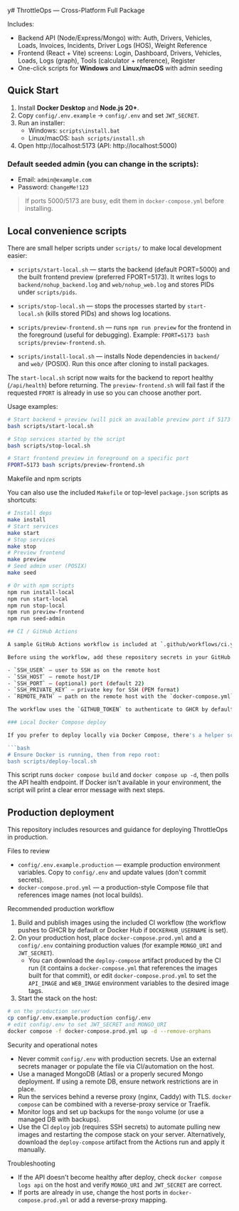 y# ThrottleOps — Cross-Platform Full Package

Includes:

- Backend API (Node/Express/Mongo) with: Auth, Drivers, Vehicles, Loads, Invoices, Incidents, Driver Logs (HOS), Weight Reference
- Frontend (React + Vite) screens: Login, Dashboard, Drivers, Vehicles, Loads, Logs (graph), Tools (calculator + reference), Register
- One-click scripts for **Windows** and **Linux/macOS** with admin seeding

## Quick Start

1. Install **Docker Desktop** and **Node.js 20+**.
2. Copy `config/.env.example` → `config/.env` and set `JWT_SECRET`.
3. Run an installer:
   - Windows: `scripts\install.bat`
   - Linux/macOS: `bash scripts/install.sh`
4. Open http://localhost:5173 (API: http://localhost:5000)

### Default seeded admin (you can change in the scripts):

- Email: `admin@example.com`
- Password: `ChangeMe!123`

> If ports 5000/5173 are busy, edit them in `docker-compose.yml` before installing.

## Local convenience scripts

There are small helper scripts under `scripts/` to make local development easier:

- `scripts/start-local.sh` — starts the backend (default PORT=5000) and the built frontend preview (preferred FPORT=5173). It writes logs to `backend/nohup_backend.log` and `web/nohup_web.log` and stores PIDs under `scripts/pids`.
- `scripts/stop-local.sh` — stops the processes started by `start-local.sh` (kills stored PIDs) and shows log locations.
- `scripts/preview-frontend.sh` — runs `npm run preview` for the frontend in the foreground (useful for debugging). Example: `FPORT=5173 bash scripts/preview-frontend.sh`.

- `scripts/install-local.sh` — installs Node dependencies in `backend/` and `web/` (POSIX). Run this once after cloning to install packages.

The `start-local.sh` script now waits for the backend to report healthy (`/api/health`) before returning. The `preview-frontend.sh` will fail fast if the requested `FPORT` is already in use so you can choose another port.

Usage examples:

```bash
# Start backend + preview (will pick an available preview port if 5173 is busy)
bash scripts/start-local.sh

# Stop services started by the script
bash scripts/stop-local.sh

# Start frontend preview in foreground on a specific port
FPORT=5173 bash scripts/preview-frontend.sh
```

Makefile and npm scripts

You can also use the included `Makefile` or top-level `package.json` scripts as shortcuts:

```bash
# Install deps
make install
# Start services
make start
# Stop services
make stop
# Preview frontend
make preview
# Seed admin user (POSIX)
make seed

# Or with npm scripts
npm run install-local
npm run start-local
npm run stop-local
npm run preview-frontend
npm run seed-admin

## CI / GitHub Actions

A sample GitHub Actions workflow is included at `.github/workflows/ci.yml`. It builds and pushes Docker images for the backend and web to GitHub Container Registry (GHCR) on pushes to `main`, and provides a manual `workflow_dispatch` deploy step which SSHes to a remote server and runs `docker compose pull && docker compose up -d`.

Before using the workflow, add these repository secrets in your GitHub repository settings:

- `SSH_USER` — user to SSH as on the remote host
- `SSH_HOST` — remote host/IP
- `SSH_PORT` — (optional) port (default 22)
- `SSH_PRIVATE_KEY` — private key for SSH (PEM format)
- `REMOTE_PATH` — path on the remote host with the `docker-compose.yml` to run (e.g. `/home/deploy/throttleops`)

The workflow uses the `GITHUB_TOKEN` to authenticate to GHCR by default. If you prefer Docker Hub or another registry, I can adjust the workflow to use repository secrets for registry credentials instead.

### Local Docker Compose deploy

If you prefer to deploy locally via Docker Compose, there's a helper script:

```bash
# Ensure Docker is running, then from repo root:
bash scripts/deploy-local.sh
```

This script runs `docker compose build` and `docker compose up -d`, then polls the API health endpoint. If Docker isn't available in your environment, the script will print a clear error message with next steps.

## Production deployment

This repository includes resources and guidance for deploying ThrottleOps in production.

Files to review
- `config/.env.example.production` — example production environment variables. Copy to `config/.env` and update values (don't commit secrets).
- `docker-compose.prod.yml` — a production-style Compose file that references image names (not local builds).

Recommended production workflow
1. Build and publish images using the included CI workflow (the workflow pushes to GHCR by default or Docker Hub if `DOCKERHUB_USERNAME` is set).
2. On your production host, place `docker-compose.prod.yml` and a `config/.env` containing production values (for example `MONGO_URI` and `JWT_SECRET`).
   - You can download the `deploy-compose` artifact produced by the CI run (it contains a `docker-compose.yml` that references the images built for that commit), or edit `docker-compose.prod.yml` to set the `API_IMAGE` and `WEB_IMAGE` environment variables to the desired image tags.
3. Start the stack on the host:

```bash
# on the production server
cp config/.env.example.production config/.env
# edit config/.env to set JWT_SECRET and MONGO_URI
docker compose -f docker-compose.prod.yml up -d --remove-orphans
```

Security and operational notes
- Never commit `config/.env` with production secrets. Use an external secrets manager or populate the file via CI/automation on the host.
- Use a managed MongoDB (Atlas) or a properly secured Mongo deployment. If using a remote DB, ensure network restrictions are in place.
- Run the services behind a reverse proxy (nginx, Caddy) with TLS. `docker compose` can be combined with a reverse-proxy service or Traefik.
- Monitor logs and set up backups for the `mongo` volume (or use a managed DB with backups).
- Use the CI `deploy` job (requires SSH secrets) to automate pulling new images and restarting the compose stack on your server. Alternatively, download the `deploy-compose` artifact from the Actions run and apply it manually.

Troubleshooting
- If the API doesn't become healthy after deploy, check `docker compose logs api` on the host and verify `MONGO_URI` and `JWT_SECRET` are correct.
- If ports are already in use, change the host ports in `docker-compose.prod.yml` or add a reverse-proxy mapping.

```
